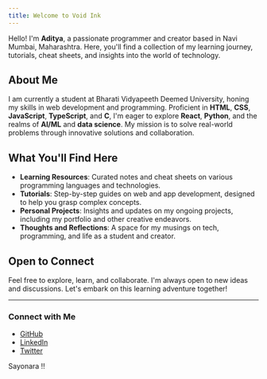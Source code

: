 ```yaml
---
title: Welcome to Void Ink
---
```

Hello! I'm **Aditya**, a passionate programmer and creator based in Navi Mumbai, Maharashtra. Here, you'll find a collection of my learning journey, tutorials, cheat sheets, and insights into the world of technology.

## About Me

I am currently a student at Bharati Vidyapeeth Deemed University, honing my skills in web development and programming. Proficient in **HTML**, **CSS**, **JavaScript**, **TypeScript**, and **C**, I'm eager to explore **React**, **Python**, and the realms of **AI/ML** and **data science**. My mission is to solve real-world problems through innovative solutions and collaboration.

## What You'll Find Here

- **Learning Resources**: Curated notes and cheat sheets on various programming languages and technologies.
- **Tutorials**: Step-by-step guides on web and app development, designed to help you grasp complex concepts.
- **Personal Projects**: Insights and updates on my ongoing projects, including my portfolio and other creative endeavors.
- **Thoughts and Reflections**: A space for my musings on tech, programming, and life as a student and creator.

## Open to Connect

Feel free to explore, learn, and collaborate. I'm always open to new ideas and discussions. Let's embark on this learning adventure together!

---

### Connect with Me

- [GitHub](https://github.com/adtytiw)
- [LinkedIn](https://www.linkedin.com/in/aditya-tiwari-38ba35310/)
- [Twitter](https://x.com/adtytiw)

Sayonara !!
